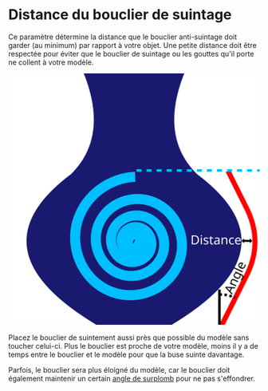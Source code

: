 Distance du bouclier de suintage
====
Ce paramètre détermine la distance que le bouclier anti-suintage doit garder (au minimum) par rapport à votre objet. Une petite distance doit être respectée pour éviter que le bouclier de suintage ou les gouttes qu'il porte ne collent à votre modèle.

![Une distance horizontale est maintenue entre le bouclier et le modèle](../images/ooze_shield_fr.svg)

Placez le bouclier de suintement aussi près que possible du modèle sans toucher celui-ci. Plus le bouclier est proche de votre modèle, moins il y a de temps entre le bouclier et le modèle pour que la buse suinte davantage.

Parfois, le bouclier sera plus éloigné du modèle, car le bouclier doit également maintenir un certain [angle de surplomb](ooze_shield_angle.md) pour ne pas s'effondrer.
